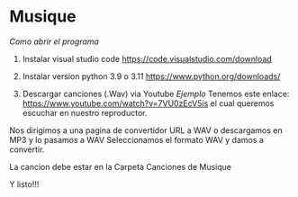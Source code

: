 # Musique

_Como abrir el programa_

1. Instalar visual studio code
https://code.visualstudio.com/download

2. Instalar version python 3.9 o 3.11
https://www.python.org/downloads/

3. Descargar canciones (.Wav) via Youtube
*Ejemplo*
Tenemos este enlace: https://www.youtube.com/watch?v=7VU0zEcV5is
el cual queremos escuchar en nuestro reproductor.

Nos dirigimos a una pagina de convertidor URL a WAV o descargamos en MP3 y lo pasamos a WAV
Seleccionamos el formato WAV y damos a convertir.

La cancion debe estar en la Carpeta Canciones de Musique

Y listo!!!
